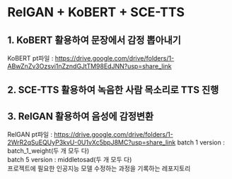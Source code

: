 # RelGAN + KoBERT + SCE-TTS
## 1. KoBERT 활용하여 문장에서 감정 뽑아내기
KoBERT pt파일 : https://drive.google.com/drive/folders/1-ABwZnZv3Ozsvi1nZzndGJtTM98EdJNN?usp=share_link
## 2. SCE-TTS 활용하여 녹음한 사람 목소리로 TTS 진행
## 3. RelGAN 활용하여 음성에 감정변환
RelGAN pt파일 : https://drive.google.com/drive/folders/1-2WrR2qSuEQUyP3kvU-0U1vXc5bpJ8MC?usp=share_link
batch 1 version : batch_1_weight(두 개 모두 다)<br/>
batch 5 version : middletosad(두 개 모두 다)<br/>
프로젝트에 필요한 인공지능 모델 수정하는 과정을 기록하는 레포지토리


